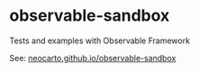 # observable-sandbox
Tests and examples with Observable Framework

See: [neocarto.github.io/observable-sandbox](https://neocarto.github.io/observable-sandbox/)

